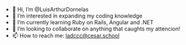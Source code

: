 - 👋 Hi, I’m @LuisArthurDornelas
- 👀 I’m interested in expanding my coding knowledge 
- 🌱 I’m currently learning Ruby on Rails, Angular and .NET
- 💞️ I’m looking to collaborate on anything that caughts my attencion!
- 📫 How to reach me: ladccc@cesar.school
